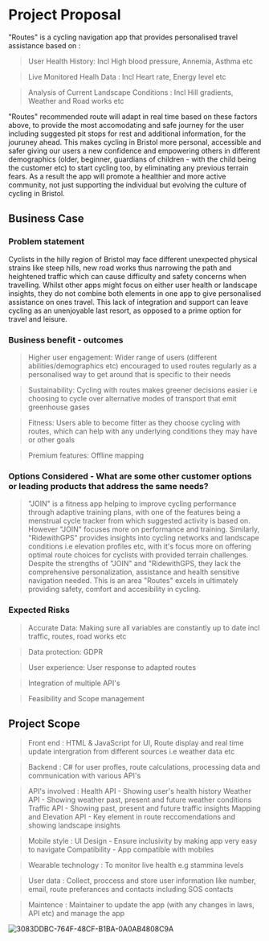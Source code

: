 # Project Proposal
"Routes" is a cycling navigation app that provides personalised travel assistance based on :

 > User Health History: Incl High blood pressure, Annemia, Asthma etc

 > Live Monitored Healh Data : Incl Heart rate, Energy level etc

 > Analysis of Current Landscape Conditions : Incl Hill gradients, Weather and Road works etc

"Routes" recommended route will adapt in real time based on these factors above, to provide the most accomodating and safe journey for the user including suggested pit stops for rest and additional information, for the jouruney ahead. This makes cycling in Bristol more personal, accessible and safer giving our users a new confidence and empowering others in different demographics (older, beginner, guardians of children - with the child being the customer etc) to start cycling too, by eliminating any previous terrain fears. As a result the app will promote a healthier and more active community, not just supporting the individual but evolving the culture of cycling in Bristol.

## Business Case

### Problem statement
Cyclists in the hilly region of Bristol may face different unexpected physical strains like steep hills, new road works thus narrowing the path and heightened traffic which can cause difficulty and safety concerns when travelling. Whilst other apps might focus on either user health or landscape insights, they do not combine both elements in one app to give personalised assistance on ones travel. This lack of integration and support can leave cycling as an unenjoyable last resort, as opposed to a prime option for travel and leisure.

### Business benefit - outcomes
> Higher user engagement: Wider range of users (different abilities/demographics etc) encouraged to used routes regularly as a personalised way to get around that is specific to their needs

> Sustainability: Cycling with routes makes greener decisions easier i.e choosing to cycle over  alternative modes of transport that emit greenhouse gases

> Fitness: Users able to become fitter as they choose cycling with routes, which can help with any underlying conditions they may have or other goals 

> Premium features: Offline mapping 


### Options Considered - What are some other customer options or leading products that address the same needs?
> "JOIN" is a fitness app helping to improve cycling performance through adaptive training plans, with one of the features being a menstrual cycle tracker from which suggested activity is based on. However "JOIN" focuses more on performance and training. Similarly, "RidewithGPS" provides insights into cycling networks and landscape conditions i.e elevation profiles etc, with it's focus more on offering optimal route choices for cyclists with provided terrain challenges. Despite the strengths of "JOIN" and "RidewithGPS, they lack the comprehensive personalization, assistance and health sensitive navigation needed. This is an area "Routes" excels in ultimately providing safety, comfort and accesibility in cycling. 

### Expected Risks
> Accurate Data: Making sure all variables are constantly up to date incl traffic, routes, road works etc

> Data protection: GDPR

> User experience: User response to adapted routes 

> Integration of multiple API's 

> Feasibility and Scope management  

## Project Scope

> Front end : HTML & JavaScript for UI, Route display and real time update intergration from different sources i.e weather data etc

> Backend : C# for user profles, route calculations, processing data and communication with various API's


> API's involved :
 Health API - Showing user's health history 
 Weather API - Showing weather past, present and future weather conditions 
 Traffic API - Showing past, present and future traffic insights
 Mapping and Elevation API - Key element in route reccomendations and showing landscape insights


 > Mobile style :
 UI Design - Ensure inclusivity by making app very easy to navigate 
 Compatibility - App compatible with mobiles

 > Wearable technology : To monitor live health e.g stammina levels

 > User data : Collect, proccess and store user information like number, email, route preferances and contacts including SOS contacts

 > Maintence : Maintainer to update the app (with any changes in laws, API etc) and manage the app 


![3083DDBC-764F-48CF-B1BA-0A0AB4808C9A](https://github.com/user-attachments/assets/5bef6625-fdba-40ee-bd28-cb17c73024b7)



